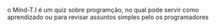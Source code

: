 o Mind-T.I é um quiz sobre programção, no qual pode servir como aprendizado ou para revisar assuntos simples pelo os programadores
